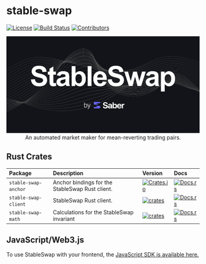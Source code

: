 # stable-swap

[![License](https://img.shields.io/crates/l/stable-swap-anchor)](https://github.com/saber-hq/stable-swap/blob/master/LICENSE)
[![Build Status](https://img.shields.io/github/workflow/status/saber-hq/stable-swap/Program/master)](https://github.com/saber-hq/stable-swap/actions/workflows/program.yml?query=branch%3Amaster)
[![Contributors](https://img.shields.io/github/contributors/saber-hq/stable-swap)](https://github.com/saber-hq/stable-swap/graphs/contributors)

<div align="center">
    <img src="/assets/banner.png" />
</div>

<div align="center">
    An automated market maker for mean-reverting trading pairs.
</div>

## Rust Crates

| Package              | Description                                     | Version                                                                                                         | Docs                                                                                           |
| :------------------- | :---------------------------------------------- | :-------------------------------------------------------------------------------------------------------------- | :--------------------------------------------------------------------------------------------- |
| `stable-swap-anchor` | Anchor bindings for the StableSwap Rust client. | [![Crates.io](https://img.shields.io/crates/v/stable-swap-anchor)](https://crates.io/crates/stable-swap-anchor) | [![Docs.rs](https://docs.rs/stable-swap-anchor/badge.svg)](https://docs.rs/stable-swap-anchor) |
| `stable-swap-client` | StableSwap Rust client.                         | [![crates](https://img.shields.io/crates/v/stable-swap-client)](https://crates.io/crates/stable-swap-client)    | [![Docs.rs](https://docs.rs/stable-swap-client/badge.svg)](https://docs.rs/stable-swap-client) |
| `stable-swap-math`   | Calculations for the StableSwap invariant       | [![crates](https://img.shields.io/crates/v/stable-swap-math)](https://crates.io/crates/stable-swap-math)        | [![Docs.rs](https://docs.rs/stable-swap-math/badge.svg)](https://docs.rs/stable-swap-math)     |

## JavaScript/Web3.js

To use StableSwap with your frontend, the [JavaScript SDK is available here.](https://github.com/saber-hq/saber-common/tree/master/packages/stableswap-sdk)
